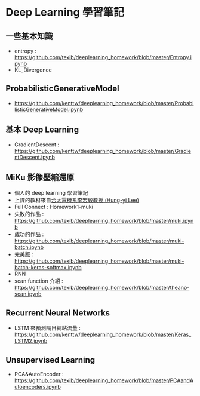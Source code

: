 # Deep Learning 學習筆記

## 一些基本知識
* entropy : https://github.com/texib/deeplearning_homework/blob/master/Entropy.ipynb
* KL_Divergence

## ProbabilisticGenerativeModel
* https://github.com/kenttw/deeplearning_homework/blob/master/ProbabilisticGenerativeModel.ipynb

## 基本 Deep Learning
* GradientDescent : https://github.com/kenttw/deeplearning_homework/blob/master/GradientDescent.ipynb

## MiKu 影像壓縮還原
* 個人的 deep learning 學習筆記
* 上課的教材來自<a href='http://speech.ee.ntu.edu.tw/~tlkagk/courses_MLSD15_2.html'>台大電機系李宏毅教授 (Hung-yi Lee)</a>
* Full Connect : Homework1-muki
 * 失敗的作品 : https://github.com/texib/deeplearning_homework/blob/master/muki.ipynb 
 * 成功的作品 : https://github.com/texib/deeplearning_homework/blob/master/muki-batch.ipynb
 * 完美版 : https://github.com/texib/deeplearning_homework/blob/master/muki-batch-keras-softmax.ipynb
* RNN
 * scan function 介紹 : https://github.com/texib/deeplearning_homework/blob/master/theano-scan.ipynb

## Recurrent Neural Networks
* LSTM 來預測隔日網站流量 : https://github.com/kenttw/deeplearning_homework/blob/master/Keras_LSTM2.ipynb

## Unsupervised Learning
* PCA&AutoEncoder : https://github.com/texib/deeplearning_homework/blob/master/PCAandAutoencoders.ipynb
